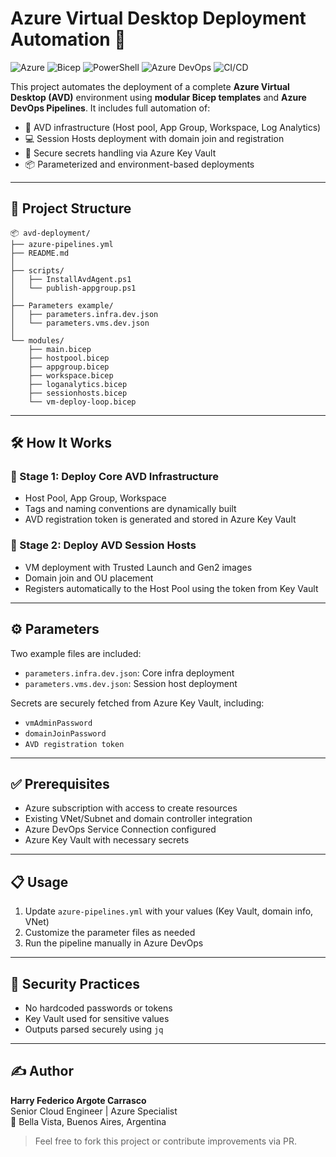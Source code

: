 # Azure Virtual Desktop Deployment Automation 🚀

![Azure](https://img.shields.io/badge/Azure-0078D4?logo=microsoftazure&logoColor=white)
![Bicep](https://img.shields.io/badge/Bicep-005BA1?logo=microsoft&logoColor=white)
![PowerShell](https://img.shields.io/badge/PowerShell-5391FE?logo=powershell&logoColor=white)
![Azure DevOps](https://img.shields.io/badge/Azure_DevOps-CB2C2F?logo=azuredevops&logoColor=white)
![CI/CD](https://img.shields.io/badge/CI/CD-Automated-green)

This project automates the deployment of a complete **Azure Virtual Desktop (AVD)** environment using **modular Bicep templates** and **Azure DevOps Pipelines**. It includes full automation of:

- 🧱 AVD infrastructure (Host pool, App Group, Workspace, Log Analytics)
- 💻 Session Hosts deployment with domain join and registration
- 🔐 Secure secrets handling via Azure Key Vault
- 📦 Parameterized and environment-based deployments

---

## 📁 Project Structure

```
📦 avd-deployment/
├── azure-pipelines.yml
├── README.md
│
├── scripts/
│   ├── InstallAvdAgent.ps1
│   └── publish-appgroup.ps1
│
├── Parameters example/
│   ├── parameters.infra.dev.json
│   └── parameters.vms.dev.json
│
└── modules/
    ├── main.bicep
    ├── hostpool.bicep
    ├── appgroup.bicep
    ├── workspace.bicep
    ├── loganalytics.bicep
    ├── sessionhosts.bicep
    └── vm-deploy-loop.bicep
```

---

## 🛠 How It Works

### 🔹 Stage 1: Deploy Core AVD Infrastructure

- Host Pool, App Group, Workspace
- Tags and naming conventions are dynamically built
- AVD registration token is generated and stored in Azure Key Vault

### 🔹 Stage 2: Deploy AVD Session Hosts

- VM deployment with Trusted Launch and Gen2 images
- Domain join and OU placement
- Registers automatically to the Host Pool using the token from Key Vault

---

## ⚙️ Parameters

Two example files are included:

- `parameters.infra.dev.json`: Core infra deployment
- `parameters.vms.dev.json`: Session host deployment

Secrets are securely fetched from Azure Key Vault, including:

- `vmAdminPassword`
- `domainJoinPassword`
- `AVD registration token`

---

## ✅ Prerequisites

- Azure subscription with access to create resources
- Existing VNet/Subnet and domain controller integration
- Azure DevOps Service Connection configured
- Azure Key Vault with necessary secrets

---

## 📋 Usage

1. Update `azure-pipelines.yml` with your values (Key Vault, domain info, VNet)
2. Customize the parameter files as needed
3. Run the pipeline manually in Azure DevOps

---

## 🔐 Security Practices

- No hardcoded passwords or tokens
- Key Vault used for sensitive values
- Outputs parsed securely using `jq`

---

## ✍️ Author

**Harry Federico Argote Carrasco**  
Senior Cloud Engineer | Azure Specialist  
📍 Bella Vista, Buenos Aires, Argentina

> Feel free to fork this project or contribute improvements via PR.
